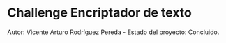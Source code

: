<h1>Challenge Encriptador de texto</h1>
Autor: Vicente Arturo Rodríguez Pereda
- Estado del proyecto: Concluido.
